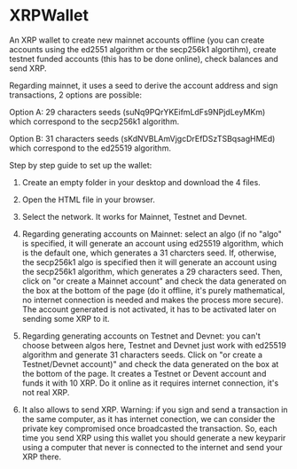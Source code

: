 # XRPWallet
An XRP wallet to create new mainnet accounts offline (you can create accounts using the ed2551 algorithm or the secp256k1 algortihm), create testnet funded accounts (this has to be done online), check balances and send XRP.

Regarding mainnet, it uses a seed to derive the account address and sign transactions, 2 options are possible:

Option A: 29 characters seeds (suNq9PQrYKEifmLdFs9NPjdLeyMKm) which correspond to the secp256k1 algorithm.

Option B: 31 characters seeds (sKdNVBLAmVjgcDrEfDSzTSBqsagHMEd) which correspond to the ed25519 algorithm.

Step by step guide to set up the wallet:

1) Create an empty folder in your desktop and download the 4 files.

2) Open the HTML file in your browser.

3) Select the network. It works for Mainnet, Testnet and Devnet.

4) Regarding generating accounts on Mainnet: select an algo (if no "algo" is specified, it will generate an account using ed25519 algorithm, which is the default one, which generates a 31 charcters seed. If, otherwise, the secp256k1 algo is specified then it will generate an account using the secp256k1 algorithm, which generates a 29 characters seed. Then, click on "or create a Mainnet account" and check the data generated on the box at the bottom of the page (do it offline, it's purely mathematical, no internet connection is needed and makes the process more secure). The account generated is not activated, it has to be activated later on sending some XRP to it.
 
5) Regarding generating accounts on Testnet and Devnet: you can't choose between algos here, Testnet and Devnet just work with ed25519 algorithm and generate 31 characters seeds. Click on "or create a Testnet/Devnet account)" and check the data generated on the box at the bottom of the page. It creates a Testnet or Devent account and funds it with 10 XRP. Do it online as it requires internet connection, it's not real XRP. 

6) It also allows to send XRP. Warning: if you sign and send a transaction in the same computer, as it has internet conection, we can consider the private key compromised once broadcasted the transaction. So, each time you send XRP using this wallet you should generate a new keyparir using a computer that never is connected to the internet and send your XRP there.
